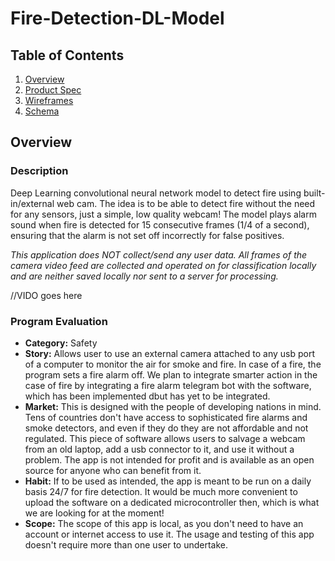 # Fire-Detection-DL-Model

## Table of Contents
1. [Overview](#Overview)
1. [Product Spec](#Product-Spec)
1. [Wireframes](#Wireframes)
2. [Schema](#Schema)

## Overview
### Description
Deep Learning convolutional neural network model to detect fire using built-in/external web cam. The idea is to be able to detect fire without the need for any sensors, just a simple, low quality webcam!
The model plays alarm sound when fire is detected for 15 consecutive frames (1/4 of a second), ensuring that the alarm is not set off incorrectly for false positives.

*This application does NOT collect/send any user data. All frames of the camera video feed are collected and operated on for classification locally and are neither saved locally nor sent to a server for processing.*

//VIDO goes here

### Program Evaluation
- **Category:** Safety
- **Story:** Allows user to use an external camera attached to any usb port of a computer to monitor the air for smoke and fire. In case of a fire, the program sets a fire alarm off. We plan to integrate smarter action in the case of fire by integrating a fire alarm telegram bot with the software, which has been implemented dbut has yet to be integrated.
- **Market:** This is designed with the people of developing nations in mind. Tens of countries don't have access to sophisticated fire alarms and smoke detectors, and even if they do they are not affordable and not regulated. This piece of software allows users to salvage a webcam from an old laptop, add a usb connector to it, and use it without a problem. The app is not intended for profit and is available as an open source for anyone who can benefit from it.
- **Habit:** If to be used as intended, the app is meant to be run on a daily basis 24/7 for fire detection. It would be much more convenient to upload the software on a dedicated microcontroller then, which is what we are looking for at the moment!
- **Scope:** The scope of this app is local, as you don't need to have an account or internet access to use it. The usage and testing of this app doesn't require more than one user to undertake.

